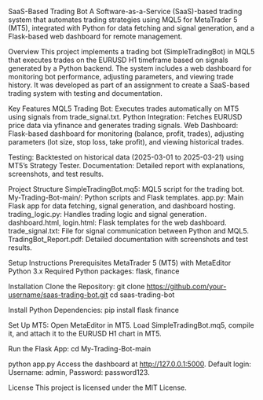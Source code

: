 SaaS-Based Trading Bot
A Software-as-a-Service (SaaS)-based trading system that automates trading strategies using MQL5 for MetaTrader 5 (MT5), integrated with Python for data fetching and signal generation, and a Flask-based web dashboard for remote management.

Overview
This project implements a trading bot (SimpleTradingBot) in MQL5 that executes trades on the EURUSD H1 timeframe based on signals generated by a Python backend. The system includes a web dashboard for monitoring bot performance, adjusting parameters, and viewing trade history. It was developed as part of an assignment to create a SaaS-based trading system with testing and documentation.

Key Features
MQL5 Trading Bot: Executes trades automatically on MT5 using signals from trade_signal.txt.
Python Integration: Fetches EURUSD price data via yfinance and generates trading signals.
Web Dashboard: Flask-based dashboard for monitoring (balance, profit, trades), adjusting parameters (lot size, stop loss, take profit), and viewing historical trades.

Testing: Backtested on historical data (2025-03-01 to 2025-03-21) using MT5’s Strategy Tester.
Documentation: Detailed report with explanations, screenshots, and test results.

Project Structure
SimpleTradingBot.mq5: MQL5 script for the trading bot.
My-Trading-Bot-main/: Python scripts and Flask templates.
app.py: Main Flask app for data fetching, signal generation, and dashboard hosting.
trading_logic.py: Handles trading logic and signal generation.
dashboard.html, login.html: Flask templates for the web dashboard.
trade_signal.txt: File for signal communication between Python and MQL5.
TradingBot_Report.pdf: Detailed documentation with screenshots and test results.

Setup Instructions
Prerequisites
MetaTrader 5 (MT5) with MetaEditor
Python 3.x
Required Python packages: flask, finance

Installation
Clone the Repository:
git clone https://github.com/your-username/saas-trading-bot.git
cd saas-trading-bot

Install Python Dependencies:
pip install flask finance

Set Up MT5:
Open MetaEditor in MT5.
Load SimpleTradingBot.mq5, compile it, and attach it to the EURUSD H1 chart in MT5.

Run the Flask App:
cd My-Trading-Bot-main

python app.py
Access the dashboard at http://127.0.0.1:5000.
Default login: Username: admin, Password: password123.

License
This project is licensed under the MIT License.

